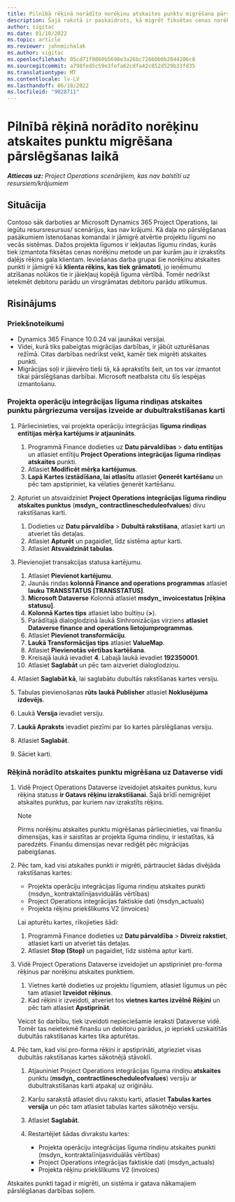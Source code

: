 ```yaml
---
title: Pilnībā rēķinā norādīto norēķinu atskaites punktu migrēšana pārslēgšanas laikā
description: Šajā rakstā ir paskaidrots, kā migrēt fiksētas cenas norēķinu atskaites punktus, par kuriem debitoram ir izrakstīti rēķini par atvērtiem projektu līgumiem pirms tiešraides datuma.
author: sigitac
ms.date: 01/10/2022
ms.topic: article
ms.reviewer: johnmichalak
ms.author: sigitac
ms.openlocfilehash: 05cd71f9860b5698e3a26bc72660b0b2044206c8
ms.sourcegitcommit: a798fed5c59e3fefa62cdfa42c852d529b33fd35
ms.translationtype: MT
ms.contentlocale: lv-LV
ms.lasthandoff: 06/18/2022
ms.locfileid: "9028711"
---
```

# <a name="migrate-fully-invoiced-billing-milestones-at-cutover"></a>Pilnībā rēķinā norādīto norēķinu atskaites punktu migrēšana pārslēgšanas laikā

_**Attiecas uz:** Project Operations scenārijiem, kas nav balstīti uz resursiem/krājumiem_

## <a name="scenario"></a>Situācija

Contoso sāk darboties ar Microsoft Dynamics 365 Project Operations, lai iegūtu resursresursus/ scenārijus, kas nav krājumi. Kā daļa no pārslēgšanas pasākumiem īstenošanas komandai ir jāmigrē atvērtie projektu līgumi no vecās sistēmas. Dažos projekta līgumos ir iekļautas līgumu rindas, kurās tiek izmantota fiksētas cenas norēķinu metode un par kurām jau ir izrakstīts daļējs rēķins gala klientam. Ieviešanas darba grupai šie norēķinu atskaites punkti ir jāmigrē kā **klienta rēķins, kas tiek grāmatoti**, jo ieņēmumu atzīšanas nolūkos tie ir jāiekļauj kopējā līguma vērtībā. Tomēr nedrīkst ietekmēt debitoru parādu un virsgrāmatas debitoru parādu atlikumus.

## <a name="solution"></a>Risinājums

### <a name="prerequisites"></a>Priekšnoteikumi

- Dynamics 365 Finance 10.0.24 vai jaunākai versijai.
- Videi, kurā tiks pabeigtas migrācijas darbības, ir jābūt uzturēšanas režīmā. Citas darbības nedrīkst veikt, kamēr tiek migrēti atskaites punkti.
- Migrācijas soļi ir jāievēro tieši tā, kā aprakstīts šeit, un tos var izmantot tikai pārslēgšanas darbībai. Microsoft neatbalsta citu šīs iespējas izmantošanu.

### <a name="create-a-cutover-version-of-the-project-operations-integration-contract-line-milestones-dual-write-map"></a>Projekta operāciju integrācijas līguma rindiņas atskaites punktu pārgriezuma versijas izveide ar dubultrakstīšanas karti 

1. Pārliecinieties, vai projekta operāciju integrācijas **līguma rindiņas entītijas mērķa kartējums ir atjaunināts**. 

    1. Programmā Finance dodieties uz **Datu pārvaldības** \> **datu entītijas** un atlasiet entītiju **Project Operations integrācijas līguma rindiņas atskaites** punkti. 
    2. Atlasiet **Modificēt mērķa kartējumus**. 
    3. **Lapā Kartes izstādīšana, lai atlasītu** atlasiet **Ģenerēt kartēšanu** un pēc tam apstipriniet, ka vēlaties ģenerēt kartēšanu.

2. Apturiet un atsvaidziniet **Project Operations integrācijas līguma rindiņu atskaites punktus** (**msdyn\_ contractlinescheduleofvalues**) divu rakstīšanas karti. 

    1. Dodieties uz **Datu pārvaldība** \> **Dubultā rakstīšana**, atlasiet karti un atveriet tās detaļas. 
    2. Atlasiet **Apturēt** un pagaidiet, līdz sistēma aptur karti. 
    3. Atlasiet **Atsvaidzināt tabulas**.

3. Pievienojiet transakcijas statusa kartējumu.

    1. Atlasiet **Pievienot kartējumu**.
    2. Jaunās rindas **kolonnā Finance and operations programmas** atlasiet **lauku TRANSSTATUS \[TRANSSTATUS\]**.
    3. **Microsoft Dataverse** Kolonnā atlasiet **msdyn\_ invoicestatus \[rēķina statusu\]**.
    4. **Kolonnā Kartes tips** atlasiet labo bultiņu (**\>**).
    5. Parādītajā dialoglodziņā laukā Sinhronizācijas virziens **atlasiet** **Dataverse finance and operations lietojumprogrammas**.
    6. Atlasiet **Pievienot transformāciju**.
    7. **Laukā Transformācijas tips** atlasiet **ValueMap**.
    8. Atlasiet **Pievienotās vērtības kartēšana**.
    9. Kreisajā laukā ievadiet **4**. Labajā laukā ievadiet **192350001**. 
    10. Atlasiet **Saglabāt** un pēc tam aizveriet dialoglodziņu.

4. Atlasiet **Saglabāt kā**, lai saglabātu dubultās rakstīšanas kartes versiju. 
5. Tabulas pievienošanas **rūts** **laukā Publisher** atlasiet **Noklusējuma izdevējs**.
6. Laukā **Versija** ievadiet versiju.
7. **Laukā Apraksts** ievadiet piezīmi par šo kartes pārslēgšanas versiju. 
8. Atlasiet **Saglabāt**.
9. Sāciet karti.

### <a name="migrate-invoiced-milestones-to-the-dataverse-environment"></a>Rēķinā norādīto atskaites punktu migrēšana uz Dataverse vidi

1. Vidē Project Operations Dataverse izveidojiet atskaites punktus, kuru rēķina statuss **ir Gatavs rēķinu izrakstīšanai**. Šajā brīdī nemigrējiet atskaites punktus, par kuriem nav izrakstīts rēķins.

    > [!NOTE]
    > Pirms norēķinu atskaites punktu migrēšanas pārliecinieties, vai finanšu dimensijas, kas ir saistītas ar projekta līguma rindiņu, ir iestatītas, kā paredzēts. Finanšu dimensijas nevar rediģēt pēc migrācijas pabeigšanas.

2. Pēc tam, kad visi atskaites punkti ir migrēti, pārtrauciet šādas divējāda rakstīšanas kartes:

    - Projekta operāciju integrācijas līguma rindiņu atskaites punkti (msdyn\_ kontraktalīnijasviduālās vērtības)
    - Project Operations integrācijas faktiskie dati (msdyn\_actuals)
    - Projekta rēķinu priekšlikums V2 (invoices)

    Lai apturētu kartes, rīkojieties šādi:

    1. Programmā Finance dodieties uz **Datu pārvaldība** \> **Divreiz rakstiet**, atlasiet karti un atveriet tās detaļas.
    2. Atlasiet **Stop (Stop)** un pagaidiet, līdz sistēma aptur karti.

3. Vidē Project Operations Dataverse izveidojiet un apstipriniet pro-forma rēķinus par norēķinu atskaites punktiem. 

    1. Vietnes kartē dodieties uz projektu līgumiem, atlasiet līgumus un pēc tam atlasiet **Izveidot rēķinus**.
    2. Kad rēķini ir izveidoti, atveriet tos **vietnes kartes izvēlnē Rēķini** un pēc tam atlasiet **Apstiprināt**.

    Veicot šo darbību, tiek izveidoti nepieciešamie ieraksti Dataverse vidē. Tomēr tas neietekmē finanšu un debitoru parādus, jo iepriekš uzskaitītās dubultās rakstīšanas kartes tika apturētas.

4. Pēc tam, kad visi pro-forma rēķini ir apstiprināti, atgrieziet visas dubultās rakstīšanas kartes sākotnējā stāvoklī.

    1. Atjauniniet Project Operations integrācijas līguma rindiņu **atskaites** punktu (**msdyn\_ contractlinescheduleofvalues**) versiju ar dubultrakstīšanas karti atpakaļ uz oriģinālu. 
    2. Karšu sarakstā atlasiet divu rakstu karti, atlasiet **Tabulas kartes versija** un pēc tam atlasiet tabulas kartes sākotnējo versiju.
    3. Atlasiet **Saglabāt**.
    4. Restartējiet šādas divrakstu kartes:

        - Projekta operāciju integrācijas līguma rindiņu atskaites punkti (msdyn\_ kontraktalīnijasviduālās vērtības)
        - Project Operations integrācijas faktiskie dati (msdyn\_actuals)
        - Projekta rēķinu priekšlikums V2 (invoices)

Atskaites punkti tagad ir migrēti, un sistēma ir gatava nākamajiem pārslēgšanas darbības soļiem.
